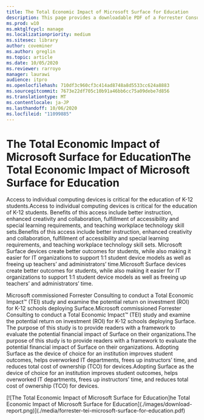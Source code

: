 ```yaml
---
title: The Total Economic Impact of Microsoft Surface for Education
description: This page provides a downloadable PDF of a Forrester Consulting study on the potential return on investment (ROI) for K-12 schools deploying Surface.
ms.prod: w10
ms.mktglfcycl: manage
ms.localizationpriority: medium
ms.sitesec: library
author: coveminer
ms.author: greglin
ms.topic: article
ms.date: 10/05/2020
ms.reviewer: rarroyo
manager: laurawi
audience: itpro
ms.openlocfilehash: 710df3c960cf3c414ad8748a8d5533cc624a8883
ms.sourcegitcommit: 7673e22df705c10b91a46bb6cc75a09debe7d856
ms.translationtype: MT
ms.contentlocale: ja-JP
ms.lasthandoff: 10/06/2020
ms.locfileid: "11099885"
---
```

# <span data-ttu-id="ec4f2-103">The Total Economic Impact of Microsoft Surface for Education</span><span class="sxs-lookup"><span data-stu-id="ec4f2-103">The Total Economic Impact of Microsoft Surface for Education</span></span>

<span data-ttu-id="ec4f2-104">Access to individual computing devices is critical for the education of K-12 students.</span><span class="sxs-lookup"><span data-stu-id="ec4f2-104">Access to individual computing devices is critical for the education of K-12 students.</span></span> <span data-ttu-id="ec4f2-105">Benefits of this access include better instruction, enhanced creativity and collaboration, fulfillment of accessibility and special learning requirements, and teaching workplace technology skill sets.</span><span class="sxs-lookup"><span data-stu-id="ec4f2-105">Benefits of this access include better instruction, enhanced creativity and collaboration, fulfillment of accessibility and special learning requirements, and teaching workplace technology skill sets.</span></span> <span data-ttu-id="ec4f2-106">Microsoft Surface devices create better outcomes for students, while also making it easier for IT organizations to support 1:1 student device models as well as freeing up teachers’ and administrators’ time.</span><span class="sxs-lookup"><span data-stu-id="ec4f2-106">Microsoft Surface devices create better outcomes for students, while also making it easier for IT organizations to support 1:1 student device models as well as freeing up teachers’ and administrators’ time.</span></span>

<span data-ttu-id="ec4f2-107">Microsoft commissioned Forrester Consulting to conduct a Total Economic Impact&trade; (TEI) study and examine the potential return on investment (ROI) for K-12 schools deploying Surface.</span><span class="sxs-lookup"><span data-stu-id="ec4f2-107">Microsoft commissioned Forrester Consulting to conduct a Total Economic Impact&trade; (TEI) study and examine the potential return on investment (ROI) for K-12 schools deploying Surface.</span></span> <span data-ttu-id="ec4f2-108">The purpose of this study is to provide readers with a framework to evaluate the potential financial impact of Surface on their organizations.</span><span class="sxs-lookup"><span data-stu-id="ec4f2-108">The purpose of this study is to provide readers with a framework to evaluate the potential financial impact of Surface on their organizations.</span></span> <span data-ttu-id="ec4f2-109">Adopting Surface as the device of choice for an institution improves student outcomes, helps overworked IT departments, frees up instructors’ time, and reduces total cost of ownership (TCO) for devices.</span><span class="sxs-lookup"><span data-stu-id="ec4f2-109">Adopting Surface as the device of choice for an institution improves student outcomes, helps overworked IT departments, frees up instructors’ time, and reduces total cost of ownership (TCO) for devices.</span></span>

[![T<span data-ttu-id="ec4f2-110">he Total Economic Impact of Microsoft Surface for Education]</span><span class="sxs-lookup"><span data-stu-id="ec4f2-110">he Total Economic Impact of Microsoft Surface for Education]</span></span>(./images/download-report.png)](./media/forrester-tei-microsoft-surface-for-education.pdf)



